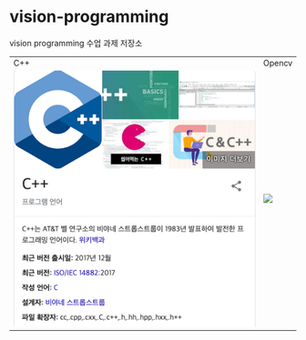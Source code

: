 # vision-programming

vision programming 수업 과제 저장소

|                  |                  |
| :------------------- | :------------------- |
| C++      | Opencv|
| <img  src="./index_assets/readme_01.png" width = "100%"> | <img  src="./index_assetsreadme_02.png" width = "100%"> |